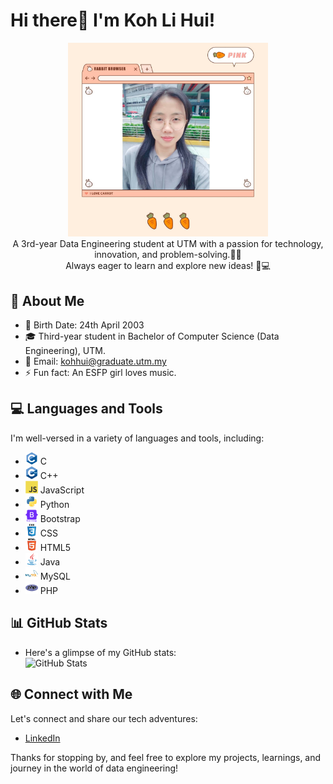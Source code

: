 # Hi there👋 I'm Koh Li Hui!

<div align="center">
  <img src="personal_img.jpg" alt="kohlihui" width="320px" >
  <br>A 3rd-year Data Engineering student at UTM with a passion for technology, innovation, and problem-solving.👩‍💻<br> Always eager to learn and explore new ideas! 🚀💻</br>
</div>

## 🚀 About Me

- 🎂 Birth Date: 24th April 2003
- 🎓 Third-year student in Bachelor of Computer Science (Data Engineering), UTM.
- 📧 Email: [kohhui@graduate.utm.my](mailto:kohhui@graduate.utm.my)
- ⚡ Fun fact: An ESFP girl loves music.

  
## 💻 Languages and Tools

I'm well-versed in a variety of languages and tools, including:

- <img src="https://raw.githubusercontent.com/devicons/devicon/master/icons/c/c-original.svg" alt="C" width="20"/> C
- <img src="https://raw.githubusercontent.com/devicons/devicon/master/icons/cplusplus/cplusplus-original.svg" alt="C++" width="20"/> C++
- <img src="https://raw.githubusercontent.com/devicons/devicon/master/icons/javascript/javascript-original.svg" alt="JavaScript" width="20"/> JavaScript
- <img src="https://raw.githubusercontent.com/devicons/devicon/master/icons/python/python-original.svg" alt="Python" width="20"/> Python
- <img src="https://raw.githubusercontent.com/devicons/devicon/master/icons/bootstrap/bootstrap-plain-wordmark.svg" alt="Bootstrap" width="20"/> Bootstrap
- <img src="https://raw.githubusercontent.com/devicons/devicon/master/icons/css3/css3-original-wordmark.svg" alt="CSS3" width="20" /> CSS
- <img src="https://raw.githubusercontent.com/devicons/devicon/master/icons/html5/html5-original-wordmark.svg" alt="HTML5" width="20"/> HTML5
- <img src="https://raw.githubusercontent.com/devicons/devicon/master/icons/java/java-original.svg" alt="Java" width="20" /> Java
- <img src="https://raw.githubusercontent.com/devicons/devicon/master/icons/mysql/mysql-original-wordmark.svg" alt="MySQL" width="20"/> MySQL
- <img src="https://raw.githubusercontent.com/devicons/devicon/master/icons/php/php-original.svg" alt="PHP" width="20"/> PHP


## 📊 GitHub Stats

- Here's a glimpse of my GitHub stats: <br>
![GitHub Stats](https://github-readme-stats.vercel.app/api?username=kohlihui&show_icons=true&locale=en)


## 🌐 Connect with Me

Let's connect and share our tech adventures:
- [LinkedIn](https://www.linkedin.com/in/koh-li-hui-4600a6257/)

Thanks for stopping by, and feel free to explore my projects, learnings, and journey in the world of data engineering!


